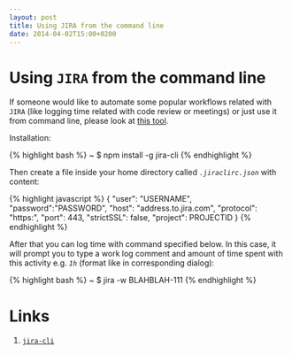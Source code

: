 ```yaml
---
layout: post
title: Using JIRA from the command line
date: 2014-04-02T15:00+0200
---
```


# Using `JIRA` from the command line

If someone would like to automate some popular workflows related with `JIRA` (like logging time related with code review or meetings) or just use it from command line, please look at [this tool](http://tebriel.github.io/jira-cli).

Installation:

{% highlight bash %}
~ $ npm install -g jira-cli
{% endhighlight %}

Then create a file inside your home directory called *`.jiraclirc.json`* with content:

{% highlight javascript %}
{
  "user": "USERNAME",
  "password":"PASSWORD",
  "host": "address.to.jira.com",
  "protocol": "https:",
  "port": 443,
  "strictSSL": false,
  "project": PROJECTID
}
{% endhighlight %}

After that you can log time with command specified below. In this case, it will prompt you to type a work log comment and amount of time spent with this activity e.g. *`1h`* (format like in corresponding dialog):

{% highlight bash %}
~ $ jira -w BLAHBLAH-111
{% endhighlight %}

# Links

1. [`jira-cli`](http://tebriel.github.io/jira-cli/)
